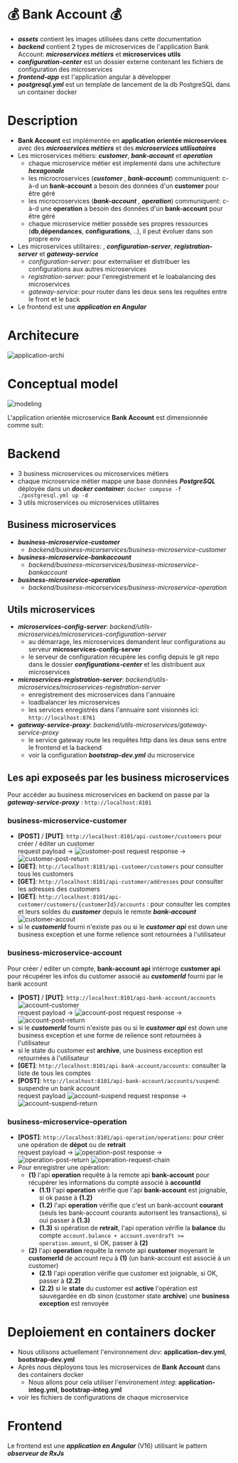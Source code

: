 # 💰 **Bank Account** 💰
- ***assets*** contient les images utilisées dans cette documentation
- ***backend*** contient 2 types de microservices de l'application Bank Account: ***microservices métiers*** et **microservices utils**
- ***configuration-center*** est un dossier externe contenant les fichiers de configuration des microservices
- ***frontend-app*** est l'application angular à développer
- ***postgresql.yml*** est un template de lancement de la db PostgreSQL dans un container docker

# Description

- **Bank Account** est implémentée en **application orientée microservices** avec des ***microservices métiers*** et des ***microservices utilisataires***
- Les microservices métiers: ***customer***, ***bank-account*** et ***operation***
    - chaque microservice métier est implementé dans une achitecture ***hexagonale***
    - les microcroservices (***customer*** , ***bank-account***) communiquent: c-à-d un **bank-account** a besoin des données d'un **customer** pour être géré
    - les microcroservices (***bank-account*** , ***operation***) communiquent: c-à-d une **operation** a besoin des données d'un **bank-account** pour être géré
    - chaque microservice métier possède ses propres ressources (**db**,**dépendances**, **configurations**, ..), il peut évoluer dans son propre env 
- Les microservices utilitaires: , ***configuration-server***, ***registration-server*** et ***gateway-service***
    - *configuration-server*: pour externaliser et distribuer les configurations aux autres microservices
    - *registration-server*: pour l'enregistrement et le loabalancing des microservices
    - *gateway-service*: pour router dans les deux sens les requêtes entre le front et le back
- Le frontend est une ***application en Angular***

# Architecure
![application-archi](./assets/exalt-bank-account-archi.png)

# Conceptual model
![modeling](./assets/exalt-bank-account-conception.png)

L'application orientée microservice **Bank Account** est dimensionnée comme suit:

# Backend
- 3 business microservices ou microservices métiers
- chaque microservice métier mappe une base données ***PostgreSQL*** déployée dans  un ***docker container***: ```docker compose -f ./postgresql.yml up -d```
- 3 utils microservices ou microservices utilitaires

## Business microservices

- ***business-microservice-customer***
    - *backend/business-micorservices/business-microservice-customer*
- ***business-microservice-bankaccount***
    - *backend/business-micorservices/business-microservice-bankaccount*
- ***business-microservice-operation***
    - *backend/business-micorservices/business-microservice-operation*

## Utils microservices

- ***microservices-config-server***: *backend/utils-microservices/microservices-configuration-server*
    - au démarrage, les microservices demandent leur configurations au serveur **microservices-config-server**
    - le serveur de configuration récupère les config depuis le git repo dans le dossier ***configurations-center*** et les distribuent aux microservices
- ***microservices-registration-server***: *backend/utils-microservices/microservices-registration-server*
    - enregistrement des microservices dans l'annuaire
    - loadbalancer les microservices
    - les services enregistrés dans l'annuaire sont visionnés ici: ```http://localhost:8761```
- ***gateway-service-proxy***: *backend/utils-microservices/gateway-service-proxy*
    - le service gateway route les requêtes http dans les deux sens entre le frontend et la backend
    - voir la configuration ***bootstrap-dev.yml*** du microservice 

## Les api exposeés par les business microservices

Pour accéder au business microservices en backend on passe par la ***gateway-service-proxy*** : ```http://localhost:8101```

### business-microservice-customer

- **[POST]** / **[PUT]**: ```http://localhost:8101/api-customer/customers```  pour créer / éditer un customer  
request payload -> ![customer-post](./assets/customer-post.png)    request response -> ![customer-post-return](./assets/customer-post-return.png)  
- **[GET]**: ```http://localhost:8101/api-customer/customers```  pour consulter tous les customers  
- **[GET]**: ```http://localhost:8101/api-customer/addresses``` pour consulter les adresses des customers  
- **[GET]**: ```http://localhost:8101/api-customer/customers/{customerId}/accounts``` : pour consulter les comptes et leurs soldes du ***customer*** depuis le remote ***bank-account***    
![customer-accout](./assets/customer-account.png)
- si le ***customerId*** fourni n'existe pas ou si le ***customer api*** est down une business exception et une forme relience sont retournées à l'utilisateur

### business-microservice-account

Pour créer / editer un compte, **bank-account api** intérroge **customer api** pour récupérer les infos du customer associé au ***customerId*** fourni par le bank account
- **[POST]** / **[PUT]**: ```http://localhost:8101/api-bank-account/accounts```  
![account-customer](./assets/account-customer-post.png)  
   request payload -> ![account-post](./assets/account-post.png)    request response -> ![account-post-return](./assets/account-post-return.png)
- si le ***customerId*** fourni n'existe pas ou si le ***customer api*** est down une business exception et une forme de relience sont retournées à l'utilisateur
- si le state du customer est **archive**, une business exception est retournées à l'utilisateur
- **[GET]**: ```http://localhost:8101/api-bank-account/accounts```: consulter la liste de tous les comptes  
- **[POST]**: ```http://localhost:8101/api-bank-account/accounts/suspend```: suspendre un bank account  
request payload ![account-suspend](./assets/account-suspend.png) request response -> ![account-suspend-return](./assets/account-suspend-return.png)

### business-microservice-operation
- **[POST]**: ```http://localhost:8101/api-operation/operations```: pour créer une opération de **dépot** ou de **retrait**  
request payload -> ![operation-post](./assets/operation-post.png)   response -> ![operation-post-return](./assets/opeation-post-return.png)
![operation-request-chain](./assets/operation-post-chain.png) 
- Pour enregistrer une opération:
    - **(1)** l'api **operation** requête à la remote api **bank-account** pour récupérer les informations du compté associé à **accountId**
        - **(1.1)** l'api **operation** vérifie que l'api **bank-account** est joignable, si ok passe à **(1.2)**
        - **(1.2)** l'api **operation** vérifie que c'est un bank-account **courant** (seuls les bank-account courants autorisent les transactions), si oui passer à **(1.3)**
        - **(1.3)** si opération de **retrait**, l'api operation vérifie la **balance** du compte ```account.balance + account.overdraft >= operation.amount```, si OK, passer à **(2)**
    - **(2)** l'api **operation** requête la remote api **customer** moyenant le **customerId** de account reçu à **(1)** (un bank-account est associé à un customer)
        - **(2.1)** l'api operation vérifie que customer est joignable, si OK, passer à **(2.2)**
        - **(2.2)** si le **state** du customer est **active** l'opération est sauvegardée en db sinon (customer state **archive**) une **business exception** est renvoyée

# Deploiement en containers docker
- Nous utilisons actuellement l'environnement *dev*: **application-dev.yml**, **bootstrap-dev.yml**
- Après nous déployons tous les microservices de **Bank Account** dans des containers docker
    - Nous allons pour cela utiliser l'environement *integ*: **application-integ.yml**, **bootstrap-integ.yml**
- voir les fichiers de configurations de chaque microservice


# Frontend
Le frontend est une ***application en Angular*** (V16) utilisant le pattern ***observeur de RxJs***
